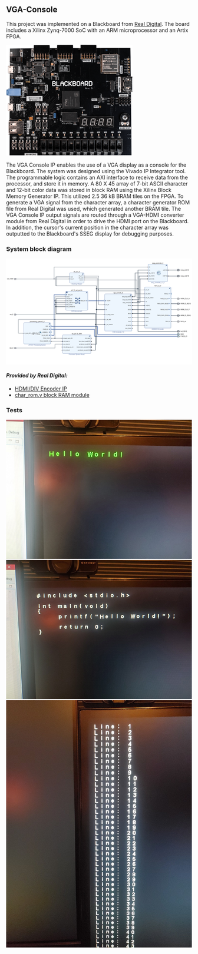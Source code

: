 ## VGA-Console
This project was implemented on a Blackboard from [Real Digital](https://www.realdigital.org/). The board includes a Xilinx Zynq-7000 SoC with an ARM microprocessor and an Artix FPGA.

<img src="img/blackboard.png?raw=true" width="343" height="301">

The VGA Console IP enables the use of a VGA display as a console for the Blackboard. The system was designed using the Vivado IP Integrator tool. The programmable logic contains an AXI interface to receive data from the processor, and store it in memory. A 80 X 45 array of 7-bit ASCII character and 12-bit color data was stored in block RAM using the Xilinx Block Memory Generator IP. This utilized 2.5 36 kB BRAM tiles on the FPGA. To generate a VGA signal from the character array, a character generator ROM file from Real Digital was used, which generated another BRAM tile. The VGA Console IP output signals are routed through a VGA-HDMI converter module from Real Digital in order to drive the HDMI port on the Blackboard. In addition, the cursor's current position in the character array was outputted to the Blackboard's SSEG display for debugging purposes.

### System block diagram
![System Block Diagram](img/vga_console_system_bd.png?raw=true)

#### *Provided by Real Digital:*
* [HDMI/DIV Encoder IP](https://github.com/RealDigitalOrg/VivadoIP/tree/master/hdmi_tx_1.0)
* [char_rom.v block RAM module](https://www.realdigital.org/doc/93562a1dd6587887f4265d6ecac23929)


### Tests
![HelloWorld](img/HelloWorld.jpg?raw=true)
![HelloHelloWorld](img/HelloHelloWorld.jpg?raw=true)
![Count](img/Count.jpg?raw=true)
